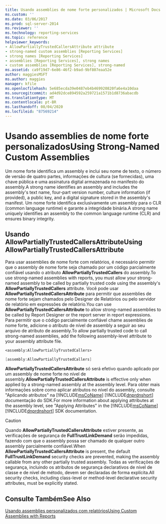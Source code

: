 ```yaml
---
title: Usando assemblies de nome forte personalizados | Microsoft Docs
ms.custom: ''
ms.date: 03/06/2017
ms.prod: sql-server-2014
ms.reviewer: ''
ms.technology: reporting-services
ms.topic: reference
helpviewer_keywords:
- AllowPartiallyTrustedCallersAttribute attribute
- strong-named custom assemblies [Reporting Services]
- strong names [Reporting Services]
- assemblies [Reporting Services], strong names
- custom assemblies [Reporting Services], strong-named
ms.assetid: ca9f19d7-6e86-46f2-b9ad-9bf807eaa52e
author: maggiesMSFT
ms.author: maggies
manager: kfile
ms.openlocfilehash: 5e685ecda39e0487eb4b469920820fa6e4a10daa
ms.sourcegitcommit: ad4d92dce894592a259721a1571b1d8736abacdb
ms.translationtype: MT
ms.contentlocale: pt-BR
ms.lasthandoff: 08/04/2020
ms.locfileid: "87569214"
---
```

# <a name="using-strong-named-custom-assemblies"></a><span data-ttu-id="c0bb1-102">Usando assemblies de nome forte personalizados</span><span class="sxs-lookup"><span data-stu-id="c0bb1-102">Using Strong-Named Custom Assemblies</span></span>
  <span data-ttu-id="c0bb1-103">Um nome forte identifica um assembly e inclui seu nome de texto, o número de versão de quatro partes, informações de cultura (se fornecidas), uma chave pública e uma assinatura digital armazenada no manifesto do assembly.</span><span class="sxs-lookup"><span data-stu-id="c0bb1-103">A strong name identifies an assembly and includes the assembly's text name, four-part version number, culture information (if provided), a public key, and a digital signature stored in the assembly's manifest.</span></span> <span data-ttu-id="c0bb1-104">Um nome forte identifica exclusivamente um assembly para o CLR (common language runtime) e garante a integridade binária.</span><span class="sxs-lookup"><span data-stu-id="c0bb1-104">A strong name uniquely identifies an assembly to the common language runtime (CLR) and ensures binary integrity.</span></span>  
  
## <a name="using-allowpartiallytrustedcallersattribute"></a><span data-ttu-id="c0bb1-105">Usando AllowPartiallyTrustedCallersAttribute</span><span class="sxs-lookup"><span data-stu-id="c0bb1-105">Using AllowPartiallyTrustedCallersAttribute</span></span>  
 <span data-ttu-id="c0bb1-106">Para usar assemblies de nome forte com relatórios, é necessário permitir que o assembly de nome forte seja chamado por um código parcialmente confiável usando o atributo **AllowPartiallyTrustedCallers** do assembly.</span><span class="sxs-lookup"><span data-stu-id="c0bb1-106">To use strong-named assemblies with reports, you must allow your strong-named assembly to be called by partially trusted code using the assembly's **AllowPartiallyTrustedCallers** attribute.</span></span> <span data-ttu-id="c0bb1-107">Você pode usar **AllowPartiallyTrustedCallersAttribute** para permitir que assemblies de nome forte sejam chamados pelo Designer de Relatórios ou pelo servidor de relatório em expressões de relatório.</span><span class="sxs-lookup"><span data-stu-id="c0bb1-107">You can use **AllowPartiallyTrustedCallersAttribute** to allow strong-named assemblies to be called by Report Designer or the report server in report expressions.</span></span> <span data-ttu-id="c0bb1-108">Para permitir que o código parcialmente confiável chame assemblies de nome forte, adicione o atributo de nível de assembly a seguir ao seu arquivo de atributo de assembly.</span><span class="sxs-lookup"><span data-stu-id="c0bb1-108">To allow partially trusted code to call strong-named assemblies, add the following assembly-level attribute to your assembly attribute file.</span></span>  
  
```vb  
<assembly:AllowPartiallyTrustedCallers>  
```  
  
```csharp  
[assembly:AllowPartiallyTrustedCallers]  
```  
  
 <span data-ttu-id="c0bb1-109">**AllowPartiallyTrustedCallersAttribute** só será efetivo quando aplicado por um assembly de nome forte no nível de assembly.</span><span class="sxs-lookup"><span data-stu-id="c0bb1-109">**AllowPartiallyTrustedCallersAttribute** is effective only when applied by a strong-named assembly at the assembly level.</span></span> <span data-ttu-id="c0bb1-110">Para obter mais informações sobre como aplicar atributos no nível do assembly, consulte "Aplicando atributos" na [!INCLUDE[msCoName](../../includes/msconame-md.md)] [!INCLUDE[dnprdnshort](../../includes/dnprdnshort-md.md)] documentação do SDK.</span><span class="sxs-lookup"><span data-stu-id="c0bb1-110">For more information about applying attributes at the assembly level, see "Applying Attributes" in the [!INCLUDE[msCoName](../../includes/msconame-md.md)] [!INCLUDE[dnprdnshort](../../includes/dnprdnshort-md.md)] SDK documentation.</span></span>  
  
> [!CAUTION]  
>  <span data-ttu-id="c0bb1-111">Quando **AllowPartiallyTrustedCallersAttribute** estiver presente, as verificações de segurança de **FullTrustLinkDemand** serão impedidas, fazendo com que o assembly possa ser chamado de qualquer outro assembly parcialmente confiável.</span><span class="sxs-lookup"><span data-stu-id="c0bb1-111">When **AllowPartiallyTrustedCallersAttribute** is present, the default **FullTrustLinkDemand** security checks are prevented, making the assembly callable from any other partially trusted assembly.</span></span> <span data-ttu-id="c0bb1-112">Todas as verificações de segurança, incluindo os atributos de segurança declarativos de nível de classe e de nível de método, devem ser declaradas de forma explícita.</span><span class="sxs-lookup"><span data-stu-id="c0bb1-112">All security checks, including class-level or method-level declarative security attributes, must be explicitly stated.</span></span>  
  
## <a name="see-also"></a><span data-ttu-id="c0bb1-113">Consulte Também</span><span class="sxs-lookup"><span data-stu-id="c0bb1-113">See Also</span></span>  
 [<span data-ttu-id="c0bb1-114">Usando assemblies personalizados com relatórios</span><span class="sxs-lookup"><span data-stu-id="c0bb1-114">Using Custom Assemblies with Reports</span></span>](using-custom-assemblies-with-reports.md)  
  
  
